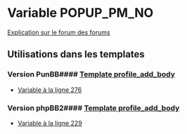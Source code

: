 # Variable POPUP_PM_NO
[Explication sur le forum des forums](http://forum.forumactif.com/t294113-listing-des-variables#POPUP_PM_NO)
## Utilisations dans les templates
### Version PunBB#### [Template profile_add_body](punbb/profile_add_body.md)
* [Variable à la ligne 276](../punbb/profile_add_body.tpl#L276)
### Version phpBB2#### [Template profile_add_body](subsilver/profile_add_body.md)
* [Variable à la ligne 229](../subsilver/profile_add_body.tpl#L229)